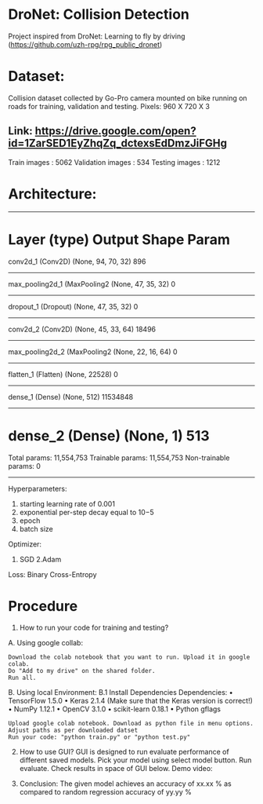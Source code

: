 # DroNet: Collision Detection

Project inspired from DroNet: Learning to fly by driving (https://github.com/uzh-rpg/rpg_public_dronet)

# Dataset:
Collision dataset collected by Go-Pro camera mounted on bike running on roads
for training, validation and testing. Pixels: 960 X 720 X 3

## Link: https://drive.google.com/open?id=1ZarSED1EyZhqZq_dctexsEdDmzJiFGHg

Train images : 5062
Validation images : 534
Testing images : 1212

# Architecture:
_________________________________________________________________
Layer (type)                 Output Shape              Param    
=================================================================
conv2d_1 (Conv2D)            (None, 94, 70, 32)        896       
_________________________________________________________________
max_pooling2d_1 (MaxPooling2 (None, 47, 35, 32)        0         
_________________________________________________________________
dropout_1 (Dropout)          (None, 47, 35, 32)        0         
_________________________________________________________________
conv2d_2 (Conv2D)            (None, 45, 33, 64)        18496     
_________________________________________________________________
max_pooling2d_2 (MaxPooling2 (None, 22, 16, 64)        0         
_________________________________________________________________
flatten_1 (Flatten)          (None, 22528)             0         
_________________________________________________________________
dense_1 (Dense)              (None, 512)               11534848  
_________________________________________________________________
dense_2 (Dense)              (None, 1)                 513       
=================================================================
Total params: 11,554,753
Trainable params: 11,554,753
Non-trainable params: 0
_________________________________________________________________

Hyperparameters:
1. starting learning rate of 0.001
2. exponential per-step decay equal to 10−5
3. epoch
4. batch size

Optimizer:
1. SGD
2.Adam

Loss:
Binary Cross-Entropy

# Procedure

1. How to run your code for training and testing?

A. Using google collab:

    Download the colab notebook that you want to run. Upload it in google colab.
    Do "Add to my drive" on the shared folder.
    Run all.
    
B. Using local Environment:
    B.1 Install Dependencies
    Dependencies:
    • TensorFlow 1.5.0
    • Keras 2.1.4 (Make sure that the Keras version is correct!)
    • NumPy 1.12.1
    • OpenCV 3.1.0
    • scikit-learn 0.18.1
    • Python gflags
    
    Upload google colab notebook. Download as python file in menu options.
    Adjust paths as per downloaded datset
    Run your code: "python train.py" or "python test.py"

2. How to use GUI?
  GUI is designed to run evaluate performance of different saved models.
  Pick your model using select model button.
  Run evaluate.
  Check results in space of GUI below.
  Demo video: 

3. Conclusion:
   The given model achieves an accuracy of xx.xx % as compared to random regression accuracy of yy.yy %
